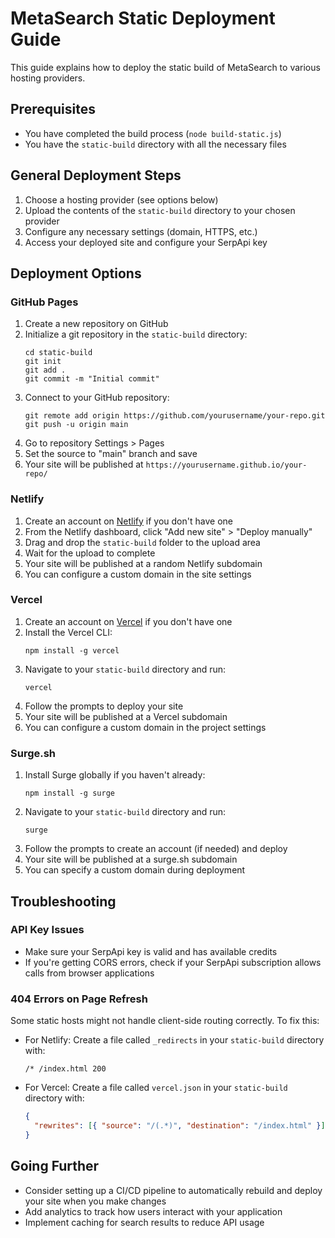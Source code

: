# MetaSearch Static Deployment Guide

This guide explains how to deploy the static build of MetaSearch to various hosting providers.

## Prerequisites

- You have completed the build process (`node build-static.js`)
- You have the `static-build` directory with all the necessary files

## General Deployment Steps

1. Choose a hosting provider (see options below)
2. Upload the contents of the `static-build` directory to your chosen provider
3. Configure any necessary settings (domain, HTTPS, etc.)
4. Access your deployed site and configure your SerpApi key

## Deployment Options

### GitHub Pages

1. Create a new repository on GitHub
2. Initialize a git repository in the `static-build` directory:
   ```
   cd static-build
   git init
   git add .
   git commit -m "Initial commit"
   ```
3. Connect to your GitHub repository:
   ```
   git remote add origin https://github.com/yourusername/your-repo.git
   git push -u origin main
   ```
4. Go to repository Settings > Pages
5. Set the source to "main" branch and save
6. Your site will be published at `https://yourusername.github.io/your-repo/`

### Netlify

1. Create an account on [Netlify](https://www.netlify.com/) if you don't have one
2. From the Netlify dashboard, click "Add new site" > "Deploy manually"
3. Drag and drop the `static-build` folder to the upload area
4. Wait for the upload to complete
5. Your site will be published at a random Netlify subdomain
6. You can configure a custom domain in the site settings

### Vercel

1. Create an account on [Vercel](https://vercel.com/) if you don't have one
2. Install the Vercel CLI:
   ```
   npm install -g vercel
   ```
3. Navigate to your `static-build` directory and run:
   ```
   vercel
   ```
4. Follow the prompts to deploy your site
5. Your site will be published at a Vercel subdomain
6. You can configure a custom domain in the project settings

### Surge.sh

1. Install Surge globally if you haven't already:
   ```
   npm install -g surge
   ```
2. Navigate to your `static-build` directory and run:
   ```
   surge
   ```
3. Follow the prompts to create an account (if needed) and deploy
4. Your site will be published at a surge.sh subdomain
5. You can specify a custom domain during deployment

## Troubleshooting

### API Key Issues

- Make sure your SerpApi key is valid and has available credits
- If you're getting CORS errors, check if your SerpApi subscription allows calls from browser applications

### 404 Errors on Page Refresh

Some static hosts might not handle client-side routing correctly. To fix this:

- For Netlify: Create a file called `_redirects` in your `static-build` directory with:
  ```
  /* /index.html 200
  ```

- For Vercel: Create a file called `vercel.json` in your `static-build` directory with:
  ```json
  {
    "rewrites": [{ "source": "/(.*)", "destination": "/index.html" }]
  }
  ```

## Going Further

- Consider setting up a CI/CD pipeline to automatically rebuild and deploy your site when you make changes
- Add analytics to track how users interact with your application
- Implement caching for search results to reduce API usage